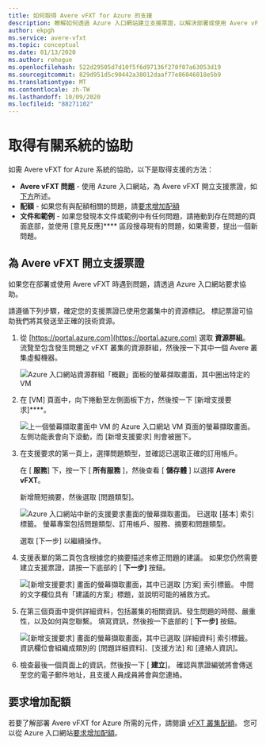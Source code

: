 ```yaml
---
title: 如何取得 Avere vFXT for Azure 的支援
description: 瞭解如何透過 Azure 入口網站建立支援票證，以解決部署或使用 Avere vFXT for Azure 時可能發生的問題。
author: ekpgh
ms.service: avere-vfxt
ms.topic: conceptual
ms.date: 01/13/2020
ms.author: rohogue
ms.openlocfilehash: 522d29505d7d10f5f6d97136f270f07a63053d19
ms.sourcegitcommit: 829d951d5c90442a38012daaf77e86046018e5b9
ms.translationtype: MT
ms.contentlocale: zh-TW
ms.lasthandoff: 10/09/2020
ms.locfileid: "88271102"
---
```

# <a name="get-help-with-your-system"></a>取得有關系統的協助

如需 Avere vFXT for Azure 系統的協助，以下是取得支援的方法：

* **Avere vFXT 問題** - 使用 Azure 入口網站，為 Avere vFXT 開立支援票證，如[下方](#open-a-support-ticket-for-your-avere-vfxt)所述。
* **配額** - 如果您有與配額相關的問題，請[要求增加配額](#request-a-quota-increase)
* **文件和範例** - 如果您發現本文件或範例中有任何問題，請捲動到存在問題的頁面底部，並使用 [意見反應]**** 區段搜尋現有的問題，如果需要，提出一個新問題。

## <a name="open-a-support-ticket-for-your-avere-vfxt"></a>為 Avere vFXT 開立支援票證

如果您在部署或使用 Avere vFXT 時遇到問題，請透過 Azure 入口網站要求協助。

請遵循下列步驟，確定您的支援票證已使用您叢集中的資源標記。 標記票證可協助我們將其發送至正確的技術資源。

1. 從 [https://portal.azure.com](https://portal.azure.com) 選取 **資源群組**。 流覽至包含發生問題之 vFXT 叢集的資源群組，然後按一下其中一個 Avere 叢集虛擬機器。

    ![Azure 入口網站資源群組「概觀」面板的螢幕擷取畫面，其中圈出特定的 VM](media/avere-vfxt-ticket-vm.png)

1. 在 [VM] 頁面中，向下捲動至左側面板下方，然後按一下 [新增支援要求]****。

    ![上一個螢幕擷取畫面中 VM 的 Azure 入口網站 VM 頁面的螢幕擷取畫面。 左側功能表會向下滾動，而 [新增支援要求] 則會被圈下。](media/avere-vfxt-ticket-request.png)

1. 在支援要求的第一頁上，選擇問題類型，並確認已選取正確的訂用帳戶。

   在 [ **服務**] 下，按一下 [ **所有服務** ]，然後查看 [ **儲存體** ] 以選擇 **Avere vFXT**。

   新增簡短摘要，然後選取 [問題類型]。

    ![Azure 入口網站中新的支援要求畫面的螢幕擷取畫面。 已選取 [基本] 索引標籤。 螢幕專案包括問題類型、訂用帳戶、服務、摘要和問題類型。](media/ticket-basics.png)

   選取 [下一步] 以繼續操作。

1. 支援表單的第二頁包含根據您的摘要描述來修正問題的建議。 如果您仍然需要建立支援票證，請按一下底部的 [ **下一步]** 按鈕。

   ![[新增支援要求] 畫面的螢幕擷取畫面，其中已選取 [方案] 索引標籤。 中間的文字欄位具有「建議的方案」標題，並說明可能的補救方式。](media/ticket-solutions.png)

1. 在第三個頁面中提供詳細資料，包括叢集的相關資訊、發生問題的時間、嚴重性，以及如何與您聯繫。 填寫資訊，然後按一下底部的 [ **下一步]** 按鈕。

   ![[新增支援要求] 畫面的螢幕擷取畫面，其中已選取 [詳細資料] 索引標籤。 資訊欄位會組織成類別的 [問題詳細資料]、[支援方法] 和 [連絡人資訊]。](media/ticket-details.png)

1. 檢查最後一個頁面上的資訊，然後按一下 [ **建立**]。 確認與票證編號將會傳送至您的電子郵件地址，且支援人員成員將會與您連絡。

## <a name="request-a-quota-increase"></a>要求增加配額

若要了解部署 Avere vFXT for Azure 所需的元件，請閱讀 [vFXT 叢集配額](avere-vfxt-prereqs.md#quota-for-the-vfxt-cluster)。 您可以從 Azure 入口網站[要求增加配額](https://docs.microsoft.com/azure/azure-portal/supportability/resource-manager-core-quotas-request)。
